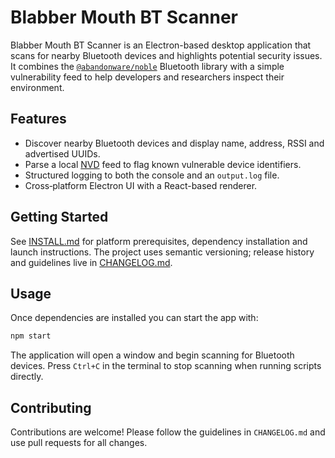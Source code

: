 # Blabber Mouth BT Scanner

Blabber Mouth BT Scanner is an Electron-based desktop application that scans for nearby Bluetooth devices and highlights potential security issues.  It combines the [`@abandonware/noble`](https://github.com/abandonware/noble) Bluetooth library with a simple vulnerability feed to help developers and researchers inspect their environment.

## Features
- Discover nearby Bluetooth devices and display name, address, RSSI and advertised UUIDs.
- Parse a local [NVD](https://nvd.nist.gov/) feed to flag known vulnerable device identifiers.
- Structured logging to both the console and an `output.log` file.
- Cross‑platform Electron UI with a React-based renderer.

## Getting Started
See [INSTALL.md](INSTALL.md) for platform prerequisites, dependency installation and launch instructions.  The project uses semantic versioning; release history and guidelines live in [CHANGELOG.md](CHANGELOG.md).

## Usage
Once dependencies are installed you can start the app with:

```bash
npm start
```

The application will open a window and begin scanning for Bluetooth devices.  Press `Ctrl+C` in the terminal to stop scanning when running scripts directly.

## Contributing
Contributions are welcome!  Please follow the guidelines in `CHANGELOG.md` and use pull requests for all changes.
